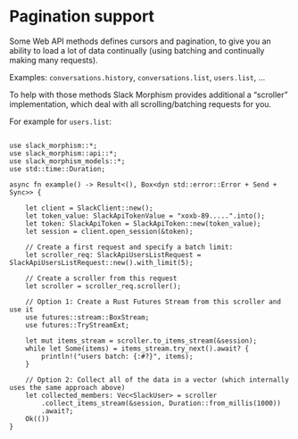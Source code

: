 # Pagination support
Some Web API methods defines cursors and pagination, to give you an ability to load a lot of data continually
(using batching and continually making many requests).

Examples: `conversations.history`, `conversations.list`, `users.list`, ...

To help with those methods Slack Morphism provides additional a “scroller” implementation,
which deal with all scrolling/batching requests for you.

For example for `users.list`:

```rust,noplaypen

use slack_morphism::*;
use slack_morphism::api::*;
use slack_morphism_models::*;
use std::time::Duration;

async fn example() -> Result<(), Box<dyn std::error::Error + Send + Sync>> {

    let client = SlackClient::new();
    let token_value: SlackApiTokenValue = "xoxb-89.....".into();
    let token: SlackApiToken = SlackApiToken::new(token_value);
    let session = client.open_session(&token);
    
    // Create a first request and specify a batch limit:
    let scroller_req: SlackApiUsersListRequest = SlackApiUsersListRequest::new().with_limit(5);
    
    // Create a scroller from this request
    let scroller = scroller_req.scroller();
    
    // Option 1: Create a Rust Futures Stream from this scroller and use it
    use futures::stream::BoxStream;
    use futures::TryStreamExt;
    
    let mut items_stream = scroller.to_items_stream(&session);
    while let Some(items) = items_stream.try_next().await? {
        println!("users batch: {:#?}", items);
    }
    
    // Option 2: Collect all of the data in a vector (which internally uses the same approach above)
    let collected_members: Vec<SlackUser> = scroller
        .collect_items_stream(&session, Duration::from_millis(1000))
        .await?;
    Ok(())
}

```
